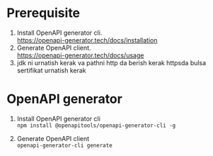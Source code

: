 # Prerequisite

1. Install OpenAPI generator cli.  
   https://openapi-generator.tech/docs/installation
2. Generate OpenAPI client.  
   https://openapi-generator.tech/docs/usage
3. jdk ni urnatish kerak va pathni http da berish kerak httpsda bulsa sertifikat urnatish kerak

# OpenAPI generator

1. Install OpenAPI generator cli  
   `npm install @openapitools/openapi-generator-cli -g`

2. Generate OpenAPI client  
   `openapi-generator-cli generate`
